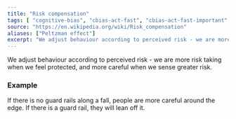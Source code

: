```yaml
---
title: "Risk compensation"
tags: [ "cognitive-bias", "cbias-act-fast", "cbias-act-fast-important" ]
source: "https://en.wikipedia.org/wiki/Risk_compensation"
aliases: ["Peltzman effect"]
excerpt: "We adjust behaviour according to perceived risk - we are more risk taking when we feel protected, and more careful when we sense greater risk."
---
```


We adjust behaviour according to perceived risk - we are more risk taking when we feel protected, and more careful when we sense greater risk.

### Example

If there is no guard rails along a fall, people are more careful around the edge. If there is a guard rail, they will lean off it.
